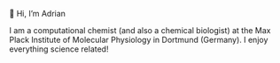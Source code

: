 👋 Hi, I’m Adrian

I am a computational chemist (and also a chemical biologist) at the Max Plack Institute of Molecular Physiology in Dortmund (Germany).
I enjoy everything science related!

